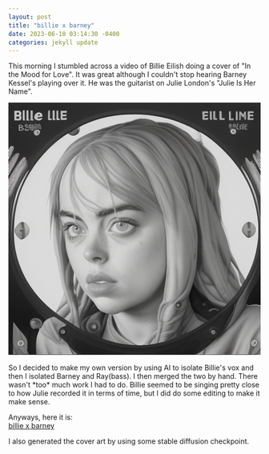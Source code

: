 ```yaml
---
layout: post
title: "billie x barney"
date: 2023-06-10 03:14:30 -0400
categories: jekyll update
---
```

This morning I stumbled across a video of Billie Eilish doing a cover of "In the Mood for Love".
It was great although I couldn't stop hearing Barney Kessel's playing over it. He was the guitarist on Julie London's "Julie Is Her Name".
<p align="center">
<a href="[https://example.com/](https://www.youtube.com/watch?v=HiHLn3Juwu4)">
  <img src="/assets/images/billie.png" alt="AI Billie">
</a>
  </p>
So I decided to make my own version by using AI to isolate Billie's vox and then I isolated Barney and Ray(bass). I then merged the two by hand. There wasn't *too* much work I had to do. Billie seemed to be singing pretty close to how Julie recorded it in terms of time, but I did do some editing to make it make sense.

Anyways, here it is:\
[billie x barney](https://youtu.be/HiHLn3Juwu4)

I also generated the cover art by using some stable diffusion checkpoint.
